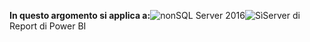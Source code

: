 **In questo argomento si applica a:**![non](media/no.png)SQL Server 2016![Sì](media/yes.png)Server di Report di Power BI
